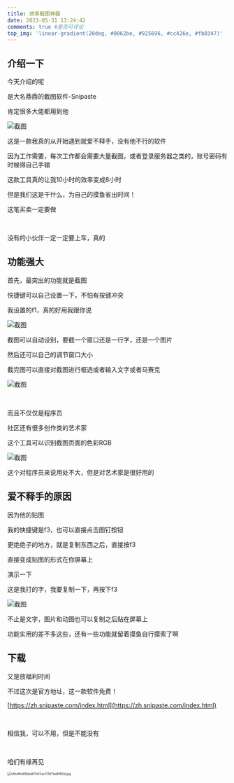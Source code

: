 ```yaml
---
title: 效率截图神器
date: 2023-05-31 13:24:42
comments: true #是否可评论 
top_img: 'linear-gradient(20deg, #0062be, #925696, #cc426e, #fb0347)'
---
```

## 介绍一下

今天介绍的呢

是大名鼎鼎的截图软件-Snipaste

肯定很多大佬都用到他

![截图](4f39d60249175afa6d538d230878dcd3.png)

这是一款我真的从开始遇到就爱不释手，没有他不行的软件

因为工作需要，每次工作都会需要大量截图，或者登录服务器之类的，账号密码有时候得自己手输

这款工具真的让我10小时的效率变成8小时

但是我们这是干什么，为自己的摸鱼省出时间！

这笔买卖一定要做

<br/>

没有的小伙伴一定一定要上车，真的

## 功能强大

首先，最突出的功能就是截图

快捷键可以自己设置一下，不怕有按键冲突

我设置的f1，真的好用我跟你说

![截图](0a9e281f9b2d489dd0013584625bca05.png)

截图可以自动设别，要截一个窗口还是一行字，还是一个图片

然后还可以自己的调节窗口大小

截完图可以直接对截图进行框选或者输入文字或者马赛克

![截图](b7126cbaacae178511b97f3ad845a14c.png)

<br/>

而且不仅仅是程序员

社区还有很多创作类的艺术家

这个工具可以识别截图页面的色彩RGB

![截图](66d7936038ff5d59dcb07af3f8faa0e7.png)

这个对程序员来说用处不大，但是对艺术家是很好用的

## 爱不释手的原因

因为他的贴图

我的快捷键是f3，也可以直接点击图钉按钮

更绝绝子的地方，就是复制东西之后，直接按f3

直接变成贴图的形式在你屏幕上

演示一下

这是我打的字，我要复制一下，再按下f3

![截图](a9f10ca0a3d0082d50be35cabc972bab.png)

不止是文字，图片和动图也可以复制之后贴在屏幕上

功能实用的差不多这些，还有一些功能就留着摸鱼自行摸索了啊

## 下载

又是放福利时间

不过这次是官方地址，这一款软件免费！

[https://zh.snipaste.com/index.html](https://zh.snipaste.com/index.html)

<br/>

相信我，可以不用，但是不能没有

<br/>

咱们有缘再见

<img src="c8eef6e85bbd611e13ac37bf7be8f60d.jpg" alt="c8eef6e85bbd611e13ac37bf7be8f60d.jpg" style="zoom:50%;" />

